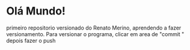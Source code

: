 # Olá  Mundo!
 primeiro repositorio versionado do Renato Merino, aprendendo a fazer versionamento.
 Para versionar o programa, clicar em area de "commit "   depois fazer o push
